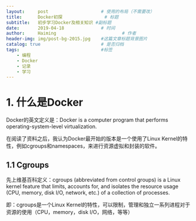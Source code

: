 ```yaml
---
layout:     post   				    # 使用的布局（不需要改）
title:      Docker初探				# 标题 
subtitle:   初步学习Docker及相关知识 #副标题
date:       2019-04-18				# 时间
author:     Haiming 						# 作者
header-img: img/post-bg-2015.jpg 	#这篇文章标题背景图片
catalog: true 						# 是否归档
tags:								#标签
    - 编程
    - Docker
    - 记录
    - 学习
---
```

# 1. 什么是Docker
Docker的英文定义是：Docker is a computer program that performs operating-system-level virtualization.

在阅读了资料之后，我认为Docker最开始的版本是一个使用了Linux Kernel的特性，例如cgroups和namespaces，来进行资源虚拟和封装的软件。

## 1.1 Cgroups
先上维基百科定义：cgroups (abbreviated from control groups) is a Linux kernel feature that limits, accounts for, and isolates the resource usage (CPU, memory, disk I/O, network, etc.) of a collection of processes.

即：cgroups是一个Linux Kernel的特性，可以限制，管理和独立一系列进程对于资源的使用（CPU，memory，disk I/O，网络，等等）